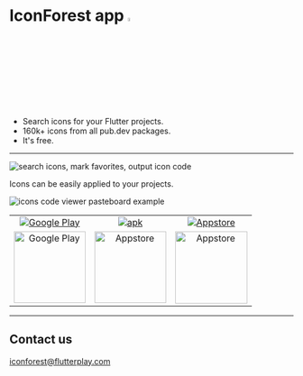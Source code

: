 # IconForest app <img alt="apk" src="https://fastly.jsdelivr.net/gh/iconforest/icon_forest@main/readme_images/logo.png" width="4%"/>

- Search icons for your Flutter projects.
- 160k+ icons from all pub.dev packages.
- It's free.

---

<img alt="search icons, mark favorites, output icon code" src="https://fastly.jsdelivr.net/gh/iconforest/icon_forest@main/readme_images/demo.gif" />


Icons can be easily applied to your projects.

![icons code viewer pasteboard example](https://fastly.jsdelivr.net/gh/iconforest/icon_forest@main/readme_images/codeviewer_snapshot.png)


<table>
  <tbody>
    <tr>
      <td align="center">
        <a
          href="https://play.google.com/store/apps/details?id=com.flutterplay.iconforest"
          ><img
            alt="Google Play"
            src="https://fastly.jsdelivr.net/gh/iconforest/icon_forest@main/readme_images/download/googleplay.png"
        /></a>
      </td>
      <td align="center">
        <a href="https://iconforest.flutterplay.com/download/android.php"
          ><img
            alt="apk"
            src="https://fastly.jsdelivr.net/gh/iconforest/icon_forest@main/readme_images/download/apk.png"
        /></a>
      </td>
      <td align="center">
        <a href="https://apps.apple.com/app/iconforest/id1626186092"
          ><img
            alt="Appstore"
            src="https://fastly.jsdelivr.net/gh/iconforest/icon_forest@main/readme_images/download/appstore.png"
        /></a>
      </td>
    </tr>
    <tr>
      <td align="center">
        <img
          alt="Google Play"
          src="https://fastly.jsdelivr.net/gh/iconforest/icon_forest@main/readme_images/qr/qr_googleplay.png"
          width="127"
          height="127"
        />
      </td>
      <td align="center">
        <img
          alt="Appstore"
          src="https://fastly.jsdelivr.net/gh/iconforest/icon_forest@main/readme_images/qr/qr_apk.png"
          width="127"
          height="127"
        />
      </td>
      <td align="center">
        <img
          alt="Appstore"
          src="https://fastly.jsdelivr.net/gh/iconforest/icon_forest@main/readme_images/qr/qr_appstore.png"
          width="128"
          height="128"
        />
      </td>
    </tr>
  </tbody>
</table>

---
## Contact us
<a href="mailto:iconforest@flutterplay.com">iconforest@flutterplay.com</a>



